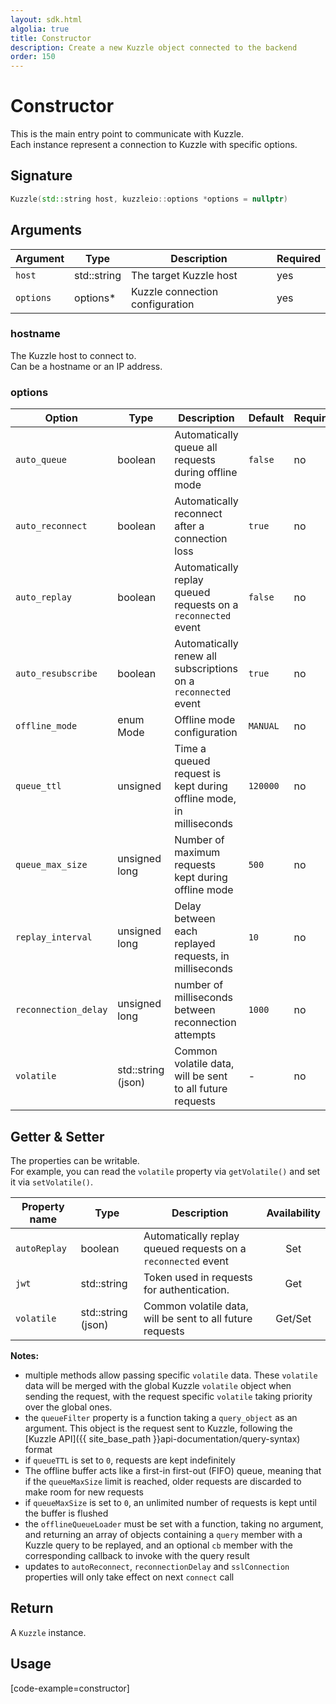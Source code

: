 ```yaml
---
layout: sdk.html
algolia: true
title: Constructor
description: Create a new Kuzzle object connected to the backend
order: 150
---
```


# Constructor

This is the main entry point to communicate with Kuzzle.  
Each instance represent a connection to Kuzzle with specific options.

## Signature
```cpp
Kuzzle(std::string host, kuzzleio::options *options = nullptr)
```

## Arguments

| Argument | Type | Description | Required |
|--------|------|-------------|------------ |
| `host` | std::string | The target Kuzzle host  | yes |
| `options` | options* | Kuzzle connection configuration | yes |

### __hostname__

The Kuzzle host to connect to.  
Can be a hostname or an IP address.

### __options__

| Option | Type | Description | Default | Required |
|---------------|---------|----------------------------------------|---------|---------|
| `auto_queue` | boolean | Automatically queue all requests during offline mode | `false` | no |
| `auto_reconnect` | boolean | Automatically reconnect after a connection loss | `true` | no |
| `auto_replay` | boolean | Automatically replay queued requests on a `reconnected` event | `false` | no |
| `auto_resubscribe` | boolean | Automatically renew all subscriptions on a `reconnected` event | `true` | no |
| `offline_mode` | enum Mode | Offline mode configuration | `MANUAL` | no |
| `queue_ttl` | unsigned | Time a queued request is kept during offline mode, in milliseconds | `120000` | no |
| `queue_max_size` | unsigned long | Number of maximum requests kept during offline mode | `500` | no |
| `replay_interval` | unsigned long | Delay between each replayed requests, in milliseconds | `10` | no |
| `reconnection_delay` | unsigned long | number of milliseconds between reconnection attempts | `1000` | no |
| `volatile` | std::string (json) | Common volatile data, will be sent to all future requests | - | no |

## Getter & Setter

The properties can be writable.  
For example, you can read the `volatile` property via `getVolatile()` and set it via `setVolatile()`.  

| Property name | Type | Description | Availability |
|---------------|------|-------------|:---------:|
| `autoReplay` | boolean | Automatically replay queued requests on a `reconnected` event | Set |
| `jwt` | std::string | Token used in requests for authentication. | Get |
| `volatile` | std::string (json) | Common volatile data, will be sent to all future requests | Get/Set |

**Notes:**

* multiple methods allow passing specific `volatile` data. These `volatile` data will be merged with the global Kuzzle `volatile` object when sending the request, with the request specific `volatile` taking priority over the global ones.
* the `queueFilter` property is a function taking a `query_object` as an argument. This object is the request sent to Kuzzle, following the [Kuzzle API]({{ site_base_path }}api-documentation/query-syntax) format
* if `queueTTL` is set to `0`, requests are kept indefinitely
* The offline buffer acts like a first-in first-out (FIFO) queue, meaning that if the `queueMaxSize` limit is reached, older requests are discarded to make room for new requests
* if `queueMaxSize` is set to `0`, an unlimited number of requests is kept until the buffer is flushed
* the `offlineQueueLoader` must be set with a function, taking no argument, and returning an array of objects containing a `query` member with a Kuzzle query to be replayed, and an optional `cb` member with the corresponding callback to invoke with the query result
* updates to `autoReconnect`, `reconnectionDelay` and `sslConnection` properties will only take effect on next `connect` call

## Return

A `Kuzzle` instance.

## Usage

[code-example=constructor]

